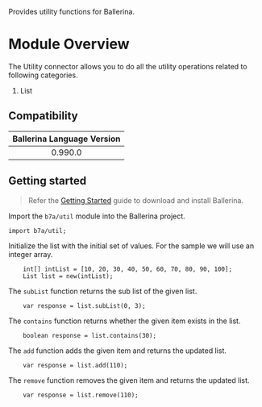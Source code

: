 Provides utility functions for Ballerina.

# Module Overview

The Utility connector allows you to do all the utility operations related to following categories.
1. List

## Compatibility

| Ballerina Language Version  |
|:---------------------------:|
| 0.990.0                     |

## Getting started

> Refer the [Getting Started](https://ballerina.io/learn/getting-started/) guide to download and install Ballerina.

Import the `b7a/util` module into the Ballerina project.
```ballerina
import b7a/util;
```

Initialize the list with the initial set of values. For the sample we will use an integer array.
```ballerina
    int[] intList = [10, 20, 30, 40, 50, 60, 70, 80, 90, 100];
    List list = new(intList);
```

The `subList` function returns the sub list of the given list.
```ballerina
    var response = list.subList(0, 3);
```

The `contains` function returns whether the given item exists in the list.
```ballerina
    boolean response = list.contains(30);
```

The `add` function adds the given item and returns the updated list.
```ballerina
    var response = list.add(110);
```

The `remove` function removes the given item and returns the updated list.
```ballerina
    var response = list.remove(110);
```
